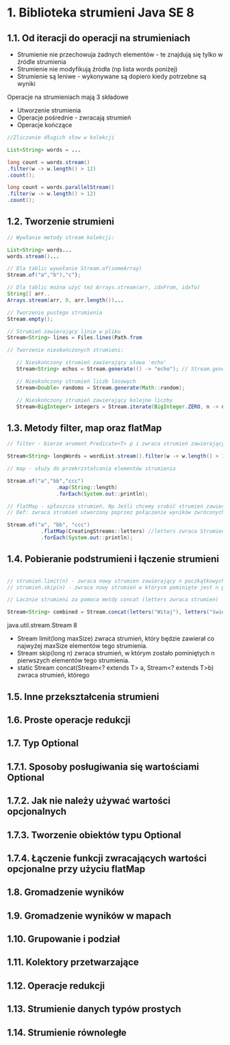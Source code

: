 # 1. Biblioteka strumieni Java SE 8

## 1.1. Od iteracji do operacji na strumieniach

* Strumienie nie przechowuja żadnych elementów - te znajdują się tylko w źródle strumienia
* Strumienie nie modyfikują źródła (np lista words poniżej)
* Strumienie są leniwe - wykonywane są dopiero kiedy potrzebne są wyniki

Operacje na strumieniach mają 3 składowe
* Utworzenie strumienia
* Operacje pośrednie - zwracają strumień
* Operacje kończące

```java
//Zliczanie długich słow w kolekcji

List<String> words = ...

long count = words.stream()
.filter(w -> w.length() > 12)
.count();

long count = words.parallelStream()
.filter(w -> w.length() > 12)
.count();
```
## 1.2. Tworzenie strumieni

```java
// Wywłanie metody stream kolekcji:

List<String> words...
words.stream()...

// Dla tablic wywołanie Stream.of(someArray)
Stream.of("a","b"),"c");

// Dla tablic można użyć też Arrays.stream(arr, idxFrom, idxTo)
String[] arr..
Arrays.stream(arr, 0, arr.length())...

// Tworzenie pustego strumienia
Stream.empty();

// Strumień zawierający linie w pliku
Stream<String> lines = Files.lines(Path.from

// Tworzenie nieskończonych strumieni:

   // Nieskończony strumień zawierający słowa 'echo'
   Stream<String> echos = Stream.generate(() -> "echo"); // Stream.generate(Supplier s);

   // Nieskończony strumień liczb losowych
   Stream<Double> randoms = Stream.generate(Math::random);

   // Nieskończony strumień zawierający kolejne liczby
   Stream<BigInteger> integers = Stream.iterate(BigInteger.ZERO, n -> n.add(BigInteger.ONE));
```
## 1.3. Metody filter, map oraz flatMap

```java
// filter - bierze arument Predicate<T> p i zwraca strumień zawierający tylko elemnty dla których p.text(T t) zwróci true

Stream<String> longWords = wordList.stream().filter(w -> w.length() > 12);

// map - służy do przekrzstałcania elementów strumienia

Stream.of("a","bb","ccc")
                .map(String::length)
                .forEach(System.out::println);

// flatMap - spłaszcza strumień. Np Jeśli chcemy srobić strumień zawierający litery wszystkich słów w kolekcji words:
// Def: zwraca strumień utworzony poprzez połączenie wyników zwróconych przez funkcję mapper po przekazaniu do niej elementów tego strumienia. (Trzeba pamiętać, że każdy z tych wyników jest strumieniem).

Stream.of("a", "bb", "ccc")
           .flatMap(CreatingStreams::letters) //letters zwraca Strumień znaków z przekazanego slowa
           .forEach(System.out::println);


```

## 1.4. Pobieranie podstrumieni i łączenie strumieni


```java

// strumień.limit(n) - zwraca nowy strumien zawierający n poczkątkowych elementów źródłowego strumienia
// strumień.skip(n) - zwraca nowy strumień w którycm pominięte jest n początkowych elementów źródłowego strumienia

// Lacznie strumieni za pomoca metdy concat (letters zwraca strumien)

Stream<String> combined = Stream.concat(letters("Witaj"), letters("świecie"));

```

java.util.stream.Stream 8
* Stream<T> limit(long maxSize)
    zwraca strumień, który będzie zawierał co najwyżej maxSize elementów tego
    strumienia.
* Stream<T> skip(long n)
    zwraca strumień, w którym zostało pominiętych n pierwszych elementów tego
    strumienia.
* static <T> Stream<T> concat(Stream<? extends T> a, Stream<? extends T>b)
    zwraca strumień, którego

## 1.5. Inne przekształcenia strumieni 
## 1.6. Proste operacje redukcji 
## 1.7. Typ Optional 
## 1.7.1. Sposoby posługiwania się wartościami Optional 
## 1.7.2. Jak nie należy używać wartości opcjonalnych 
## 1.7.3. Tworzenie obiektów typu Optional 
## 1.7.4. Łączenie funkcji zwracających wartości opcjonalne przy użyciu flatMap 
## 1.8. Gromadzenie wyników 
## 1.9. Gromadzenie wyników w mapach 
## 1.10. Grupowanie i podział 
## 1.11. Kolektory przetwarzające 
## 1.12. Operacje redukcji 
## 1.13. Strumienie danych typów prostych 
## 1.14. Strumienie równoległe 